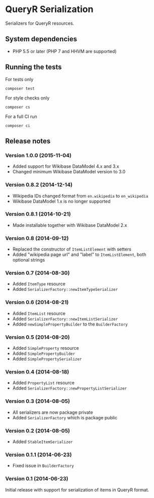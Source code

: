 # QueryR Serialization

Serializers for QueryR resources.

## System dependencies

* PHP 5.5 or later (PHP 7 and HHVM are supported)

## Running the tests

For tests only

    composer test

For style checks only

	composer cs

For a full CI run

	composer ci

## Release notes

### Version 1.0.0 (2015-11-04)

* Added support for Wikibase DataModel 4.x and 3.x
* Changed minimum Wikibase DataModel version to 3.0

### Version 0.8.2 (2014-12-14)

* Wikipedia IDs changed format from `en.wikipedia` to `en_wikipedia`
* Wikibase DataModel 1.x is no longer supported

### Version 0.8.1 (2014-10-21)

* Made installable together with Wikibase DataModel 2.x

### Version 0.8 (2014-09-12)

* Replaced the constructor of `ItemListElement` with setters
* Added "wikipedia page url" and "label" to `ItemListElement`, both optional strings

### Version 0.7 (2014-08-30)

* Added `ItemType` resource
* Added `SerializerFactory::newItemTypeSerializer`

### Version 0.6 (2014-08-21)

* Added `ItemList` resource
* Added `SerializerFactory::newItemListSerializer`
* Added `newSimplePropertyBuilder` to the `BuilderFactory`

### Version 0.5 (2014-08-20)

* Added `SimpleProperty` resource
* Added `SimplePropertyBuilder`
* Added `SimplePropertySerializer`

### Version 0.4 (2014-08-18)

* Added `PropertyList` resource
* Added `SerializerFactory::newPropertyListSerializer`

### Version 0.3 (2014-08-05)

* All serializers are now package private
* Added `SerializerFactory` which is package public

### Version 0.2 (2014-08-05)

* Added `StableItemSerializer`

### Version 0.1.1 (2014-06-23)

* Fixed issue in `BuilderFactory`

### Version 0.1 (2014-06-23)

Initial release with support for serialization of items in QueryR format.

